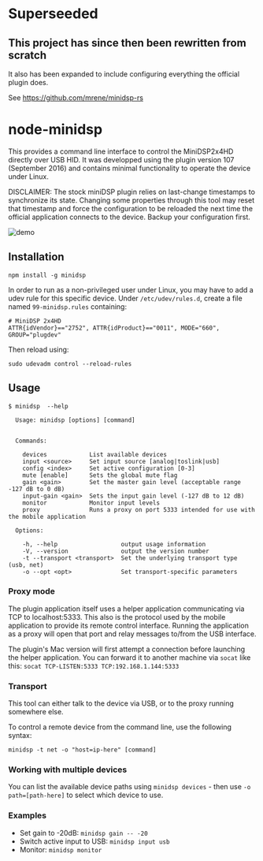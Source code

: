 # Superseeded
## This project has since then been rewritten from scratch 

It also has been expanded to include configuring everything the official plugin does.

See https://github.com/mrene/minidsp-rs


# node-minidsp
This provides a command line interface to control the MiniDSP2x4HD directly over USB HID. It was developped using the plugin version 107 (September 2016) and contains minimal functionality to operate the device under Linux.

DISCLAIMER: The stock miniDSP plugin relies on last-change timestamps to synchronize its state. Changing some properties through this tool may reset that timestamp and force the configuration to be reloaded the next time the official application connects to the device. Backup your configuration first.

![demo](./demo.gif)

## Installation
```
npm install -g minidsp
```

In order to run as a non-privileged user under Linux, you may have to add a udev rule for this specific device. Under `/etc/udev/rules.d`, create a file named `99-minidsp.rules` containing:

```
# MiniDSP 2x4HD
ATTR{idVendor}=="2752", ATTR{idProduct}=="0011", MODE="660", GROUP="plugdev"
```

Then reload using:

```
sudo udevadm control --reload-rules
```


## Usage
```
$ minidsp  --help

  Usage: minidsp [options] [command]


  Commands:

    devices            List available devices
    input <source>     Set input source [analog|toslink|usb]
    config <index>     Set active configuration [0-3]
    mute [enable]      Sets the global mute flag
    gain <gain>        Set the master gain level (acceptable range -127 dB to 0 dB)
    input-gain <gain>  Sets the input gain level (-127 dB to 12 dB)
    monitor            Monitor input levels
    proxy              Runs a proxy on port 5333 intended for use with the mobile application

  Options:

    -h, --help                  output usage information
    -V, --version               output the version number
    -t --transport <transport>  Set the underlying transport type (usb, net)
    -o --opt <opt>              Set transport-specific parameters
```


### Proxy mode
The plugin application itself uses a helper application communicating via TCP to localhost:5333. This also is the protocol used by the mobile application to provide its remote control interface. Running the application as a proxy will open that port and relay messages to/from the USB interface.

The plugin's Mac version will first attempt a connection before launching the helper application. You can forward it to another machine via `socat` like this: `socat TCP-LISTEN:5333 TCP:192.168.1.144:5333` 

### Transport
This tool can either talk to the device via USB, or to the proxy running somewhere else.

To control a remote device from the command line, use the following syntax:
```
minidsp -t net -o "host=ip-here" [command]
```

### Working with multiple devices
You can list the available device paths using `minidsp devices` - then use `-o path=[path-here]` to select which device to use.


### Examples

* Set gain to -20dB: `minidsp gain -- -20`
* Switch active input to USB: `minidsp input usb`
* Monitor: `minidsp monitor`


